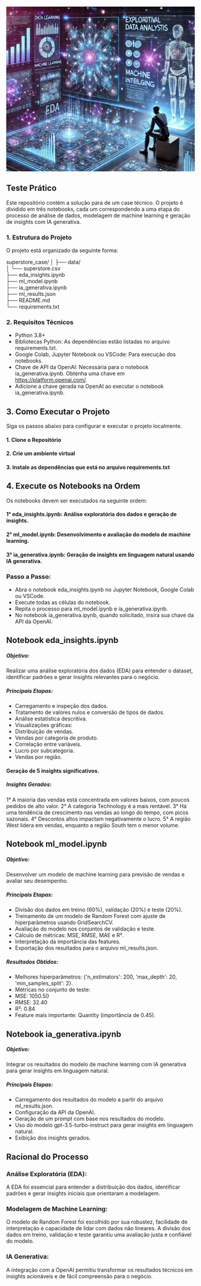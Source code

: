 ![Teste Prático](
img/img.png)

## Teste Prático
Este repositório contém a solução para de um case técnico. O projeto é dividido em três notebooks, cada um correspondendo a uma etapa do processo de análise de dados, modelagem de machine learning e geração de insights com IA generativa.

### 1. Estrutura do Projeto
O projeto está organizado da seguinte forma:

superstore_case/
│
├── data/                  
│   └── superstore.csv     
├── eda_insights.ipynb     
├── ml_model.ipynb         
├── ia_generativa.ipynb    
├── ml_results.json        
├── README.md              
└── requirements.txt      

### 2. Requisitos Técnicos
- Python 3.8+
- Bibliotecas Python: As dependências estão listadas no arquivo requirements.txt.
- Google Colab, Jupyter Notebook ou VSCode: Para execução dos notebooks.
- Chave de API da OpenAI: Necessária para o notebook ia_generativa.ipynb. Obtenha uma chave em https://platform.openai.com/.
- Adicione a chave gerada na OpenAI ao executar o notebook ia_generativa.ipynb.

## 3. Como Executar o Projeto
Siga os passos abaixo para configurar e executar o projeto localmente.

#### 1. Clone o Repositório
#### 2. Crie um ambiente virtual
#### 3. Instale as dependências que está no arquivo requirements.txt

## 4. Execute os Notebooks na Ordem
Os notebooks devem ser executados na seguinte ordem:

#### 1° eda_insights.ipynb: Análise exploratória dos dados e geração de insights.
#### 2° ml_model.ipynb: Desenvolvimento e avaliação do modelo de machine learning.
#### 3° ia_generativa.ipynb: Geração de insights em linguagem natural usando IA generativa.

### Passo a Passo:
- Abra o notebook eda_insights.ipynb no Jupyter Notebook, Google Colab ou VSCode.
- Execute todas as células do notebook.
- Repita o processo para ml_model.ipynb e ia_generativa.ipynb.
- No notebook ia_generativa.ipynb, quando solicitado, insira sua chave da API da OpenAI.

## Notebook eda_insights.ipynb
##### Objetivo:
Realizar uma análise exploratória dos dados (EDA) para entender o dataset, identificar padrões e gerar insights relevantes para o negócio.

##### Principais Etapas:
- Carregamento e inspeção dos dados.
- Tratamento de valores nulos e conversão de tipos de dados.
- Análise estatística descritiva.
- Visualizações gráficas:
- Distribuição de vendas.
- Vendas por categoria de produto.
- Correlação entre variáveis.
- Lucro por subcategoria.
- Vendas por região.

#### Geração de 5 insights significativos.

##### Insights Gerados:
1° A maioria das vendas está concentrada em valores baixos, com poucos pedidos de alto valor.
2° A categoria Technology é a mais rentável.
3° Há uma tendência de crescimento nas vendas ao longo do tempo, com picos sazonais.
4° Descontos altos impactam negativamente o lucro.
5° A região West lidera em vendas, enquanto a região South tem o menor volume.

## Notebook ml_model.ipynb
##### Objetivo:
Desenvolver um modelo de machine learning para previsão de vendas e avaliar seu desempenho.

##### Principais Etapas:
- Divisão dos dados em treino (60%), validação (20%) e teste (20%).
- Treinamento de um modelo de Random Forest com ajuste de hiperparâmetros usando GridSearchCV.
- Avaliação do modelo nos conjuntos de validação e teste.
- Cálculo de métricas: MSE, RMSE, MAE e R².
- Interpretação da importância das features.
- Exportação dos resultados para o arquivo ml_results.json.

##### Resultados Obtidos:
- Melhores hiperparâmetros: {'n_estimators': 200, 'max_depth': 20, 'min_samples_split': 2}.
- Métricas no conjunto de teste:
- MSE: 1050.50
- RMSE: 32.40
- R²: 0.84
- Feature mais importante: Quantity (importância de 0.45).

## Notebook ia_generativa.ipynb
##### Objetivo:
Integrar os resultados do modelo de machine learning com IA generativa para gerar insights em linguagem natural.

##### Principais Etapas:
- Carregamento dos resultados do modelo a partir do arquivo ml_results.json.
- Configuração da API da OpenAI.
- Geração de um prompt com base nos resultados do modelo.
- Uso do modelo gpt-3.5-turbo-instruct para gerar insights em linguagem natural.
- Exibição dos insights gerados.

## Racional do Processo
  
### Análise Exploratória (EDA):
A EDA foi essencial para entender a distribuição dos dados, identificar padrões e gerar insights iniciais que orientaram a modelagem.

### Modelagem de Machine Learning:
O modelo de Random Forest foi escolhido por sua robustez, facilidade de interpretação e capacidade de lidar com dados não lineares.
A divisão dos dados em treino, validação e teste garantiu uma avaliação justa e confiável do modelo.

### IA Generativa:
A integração com a OpenAI permitiu transformar os resultados técnicos em insights acionáveis e de fácil compreensão para o negócio.

